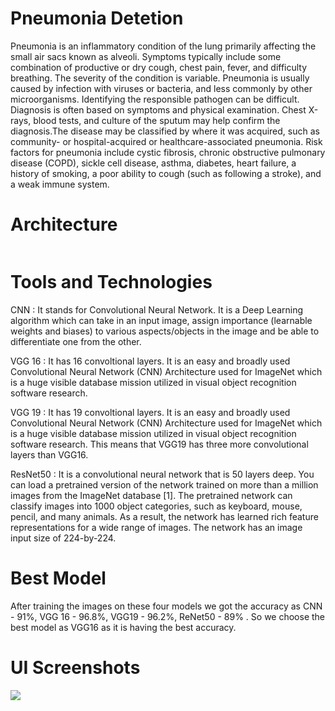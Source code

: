 # Pneumonia Detetion

Pneumonia is an inflammatory condition of the lung primarily affecting the small air sacs known as alveoli.
Symptoms typically include some combination of productive or dry cough, chest pain, fever, and difficulty breathing.
The severity of the condition is variable.
Pneumonia is usually caused by infection with viruses or bacteria, and less commonly by other 
microorganisms. 
Identifying the responsible pathogen can be difficult. Diagnosis is often based on symptoms and physical examination.
Chest X-rays, blood tests, and culture of the sputum may help confirm the diagnosis.The disease may be classified by where it was acquired, such as community- or hospital-acquired or healthcare-associated pneumonia.
Risk factors for pneumonia include cystic fibrosis, chronic obstructive pulmonary disease (COPD), sickle cell disease, asthma, diabetes, heart failure, a history of smoking, a poor ability to cough (such as following a stroke), and a weak immune system.

# Architecture 
```

```

# Tools and Technologies

CNN : It stands for Convolutional Neural Network. It is a Deep Learning algorithm which can take in an input    image, assign importance (learnable weights and biases) to various aspects/objects in the image and be able to differentiate one from the other.

VGG 16 : It has 16 convoltional layers. It is an easy and broadly used Convolutional Neural Network (CNN) Architecture used for ImageNet which is a huge visible database mission utilized in visual object recognition software research.

VGG 19 : It has 19 convoltional layers. It is an easy and broadly used Convolutional Neural Network (CNN) Architecture used for ImageNet which is a huge visible database mission utilized in visual object recognition software research. This means that VGG19 has three more convolutional layers than VGG16.

ResNet50 : It is a convolutional neural network that is 50 layers deep. You can load a pretrained version of the network trained on more than a million images from the ImageNet database [1]. The pretrained network can classify images into 1000 object categories, such as keyboard, mouse, pencil, and many animals. As a result, the network has learned rich feature representations for a wide range of images. The network has an image input size of 224-by-224.

# Best Model

After training the images on these four models we got the accuracy as CNN - 91%, VGG 16 - 96.8%, VGG19 - 96.2%, ReNet50 - 89% . So we choose the best model as VGG16 as it is having the best accuracy.

# UI Screenshots

![](https://file%2B.vscode-resource.vscode-cdn.net/f%3A/Pneumonia-Detection/f1.png?version%3D1664307460065)
